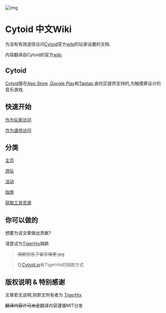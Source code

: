 ![img](https://camo.githubusercontent.com/82c0283f9d3501a6ac7f6140619ee7b79da6efb1/68747470733a2f2f692e696d6775722e636f6d2f44316b365678322e706e67)

# Cytoid 中文Wiki

为没有有效途径访问[Cytoid](https://cytoid.io/)官方[wiki](https://sites.google.com/site/cytoidcommunity/home)的玩家设置的文档.

内容翻译自Cytoid的官方[wiki](https://sites.google.com/site/cytoidcommunity/home).

## Cytoid

[Cytoid](https://cytoid.io/)是在[App Store](https://itunes.apple.com/us/app/cytoid/id1266582726) ,[Google Play](https://play.google.com/store/apps/details?id=me.tigerhix.cytoid)和[Taptap](https://www.taptap.com/app/158749),由社区提供支持的,为触摸屏设计的音乐游戏.

## 快速开始

[作为玩家访问](https://github.com/Teages/Cytoid-wiki-Chinese/tree/master/gameplay)

[作为谱师访问](https://github.com/Teages/Cytoid-wiki-Chinese/tree/master/guides)

## 分类

[主页](https://github.com/Teages/Cytoid-wiki-Chinese/tree/master/home)

[游玩](https://github.com/Teages/Cytoid-wiki-Chinese/tree/master/gameplay)

[活动](https://github.com/Teages/Cytoid-wiki-Chinese/tree/master/events)

[指南](https://github.com/Teages/Cytoid-wiki-Chinese/tree/master/guides)

[获取工具资源](https://github.com/Teages/Cytoid-wiki-Chinese/tree/master/resources)

## 你可以做的

想要为该文章做出贡献? 

请尝试为[TigerHix](https://github.com/tigerhix/)捐款.

> ~~捐款别忘了留言催更.jpg~~

> 在[Cytoid.io](https://cytoid.io)有TigerHix的捐款方式

## 版权说明 & 特别感谢

文章若无说明,则原文所有者为 [TigerHix](https://github.com/tigerhix/)

~~翻译内容许可未定~~翻译内容遵循MIT分发
